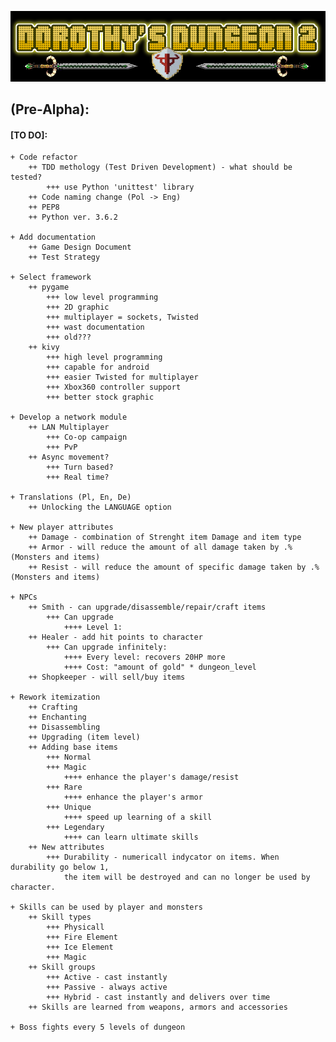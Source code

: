 
![Logo](https://github.com/zutmkr/Studia/blob/master/praca_mag/static/coollogo_com-7011398.png)


## (Pre-Alpha):
####    [TO DO]:
    + Code refactor
        ++ TDD methology (Test Driven Development) - what should be tested?
            +++ use Python 'unittest' library
        ++ Code naming change (Pol -> Eng)
        ++ PEP8
        ++ Python ver. 3.6.2
        
    + Add documentation
        ++ Game Design Document
        ++ Test Strategy
        
    + Select framework
        ++ pygame 
            +++ low level programming
            +++ 2D graphic
            +++ multiplayer = sockets, Twisted
            +++ wast documentation
            +++ old???
        ++ kivy
            +++ high level programming
            +++ capable for android
            +++ easier Twisted for multiplayer
            +++ Xbox360 controller support
            +++ better stock graphic
            
    + Develop a network module
        ++ LAN Multiplayer
            +++ Co-op campaign
            +++ PvP
        ++ Async movement?
            +++ Turn based?
            +++ Real time?
            
    + Translations (Pl, En, De) 
        ++ Unlocking the LANGUAGE option 
    
    + New player attributes
        ++ Damage - combination of Strenght item Damage and item type
        ++ Armor - will reduce the amount of all damage taken by .% (Monsters and items)
        ++ Resist - will reduce the amount of specific damage taken by .% (Monsters and items)
        
    + NPCs
        ++ Smith - can upgrade/disassemble/repair/craft items
            +++ Can upgrade
                ++++ Level 1: 
        ++ Healer - add hit points to character
            +++ Can upgrade infinitely:
                ++++ Every level: recovers 20HP more
                ++++ Cost: "amount of gold" * dungeon_level
        ++ Shopkeeper - will sell/buy items
    
    + Rework itemization
        ++ Crafting
        ++ Enchanting
        ++ Disassembling
        ++ Upgrading (item level)
        ++ Adding base items
            +++ Normal
            +++ Magic
                ++++ enhance the player's damage/resist
            +++ Rare
                ++++ enhance the player's armor 
            +++ Unique
                ++++ speed up learning of a skill
            +++ Legendary
                ++++ can learn ultimate skills
        ++ New attributes
            +++ Durability - numericall indycator on items. When durability go below 1,
                the item will be destroyed and can no longer be used by character.
                
    + Skills can be used by player and monsters
        ++ Skill types
            +++ Physicall
            +++ Fire Element
            +++ Ice Element
            +++ Magic
        ++ Skill groups
            +++ Active - cast instantly
            +++ Passive - always active
            +++ Hybrid - cast instantly and delivers over time
        ++ Skills are learned from weapons, armors and accessories
        
    + Boss fights every 5 levels of dungeon

